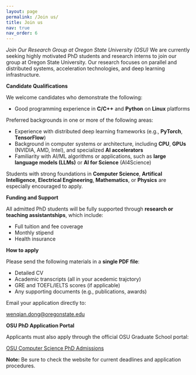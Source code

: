 ```yaml
---
layout: page
permalink: /Join us/
title: Join us
nav: true
nav_order: 6
---
```


*Join Our Research Group at Oregon State University (OSU)*
We are currently seeking highly motivated PhD students and research interns to join our group at Oregon State University. Our research focuses on parallel and distributed systems, acceleration technologies, and deep learning infrastructure.

**Candidate Qualifications**
<p>We welcome candidates who demonstrate the following:</p>
  <ul>
    <li>Good programming experience in <strong>C/C++</strong> and <strong>Python</strong> on <strong>Linux</strong> platforms</li>
  </ul>
  <p>Preferred backgrounds in one or more of the following areas:</p>
  <ul>
    <li>Experience with distributed deep learning frameworks (e.g., <strong>PyTorch</strong>, <strong>TensorFlow</strong>)</li>
    <li>Background in computer systems or architecture, including <strong>CPU</strong>, <strong>GPUs</strong> (NVIDIA, AMD, Intel), and specialized <strong>AI accelerators</strong></li>
    <li>Familiarity with AI/ML algorithms or applications, such as <strong>large language models (LLMs)</strong> or <strong>AI for Science</strong> (AI4Science)</li>
  </ul>
  <p>Students with strong foundations in <strong>Computer Science</strong>, <strong>Artifical Intelligence</strong>, <strong>Electrical Engineering</strong>, <strong>Mathematics</strong>, or <strong>Physics</strong> are especially encouraged to apply.</p>

**Funding and Support**
<p>All admitted PhD students will be fully supported through <strong>research or teaching assistantships</strong>, which include:</p>
<ul>
  <li>Full tuition and fee coverage</li>
  <li>Monthly stipend</li>
  <li>Health insurance</li>
</ul>

**How to apply**
<p>Please send the following materials in a <strong>single PDF file</strong>:</p>
  <ul>
    <li>Detailed CV</li>
    <li>Academic transcripts (all in your acedemic trajctory)</li>
    <li>GRE and TOEFL/IELTS scores (if applicable)</li>
    <li>Any supporting documents (e.g., publications, awards)</li>
  </ul>
  <p>Email your application directly to:</p>  <a href="mailto:wenqian.dong@oregonstate.edu">wenqian.dong@oregonstate.edu</a></p>

**OSU PhD Application Portal**
  <p>Applicants must also apply through the official OSU Graduate School portal:</p>
  <p><a href="https://eecs.oregonstate.edu/future-students/graduate/application-process" target="_blank">
    OSU Computer Science PhD Admissions</a></p>

  <p><strong>Note:</strong> Be sure to check the website for current deadlines and application procedures.</p>
